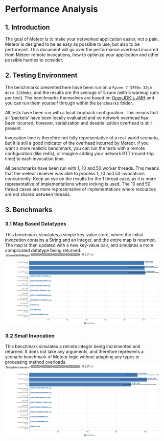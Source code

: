 # Performance Analysis
## 1. Introduction
 The goal of Meteor is to make your networked application easier, not a pain. Meteor is designed to be as easy as possible to use, but also to be performant.
 This document will go over the performance overhead incurred from Meteor remote invocations, how to optimize your application and other possible hurdles to consider.

## 2. Testing Environment
The benchmarks presented here have been run on a `Ryzen 7 3700x 32gb ddr4 3200mhz`, and the results are the average of 5 runs (with 5 warmup runs per test). The benchmarks themselves are based on [OpenJDK's JMH](https://github.com/openjdk/jmh) and you can run them yourself through within the `benchmarks` folder.

All tests have been run with a local loopback configuration. This means that all 'packets' have been locally evaluated and no network overhead has been incurred, however, serialization and deserialization overhead is still present.

Invocation time is therefore not fully representative of a real-world scenario, but it is still a good indicator of the overhead incurred by Meteor.
If you want a more realistic benchmark, you can run the tests with a remote configuration (like redis), or imagine adding your network RTT (round-trip time) to each invocation time.

All benchmarks have been run with 1, 10 and 50 worker threads. This means that the meteor receiver was able to process 1, 10 and 50 invocations concurrently.
Keep an eye on the results for the 1 thread case, as it is more representative of implementations where locking is used. The 10 and 50 thread cases are more representative of implementations where resources are not shared between threads.

## 3. Benchmarks
### 3.1 Map Based Datatypes
This benchmark simulates a simple key-value store, where the initial invocation contains a String and an Integer, and the entire map is returned.
The map is then updated with a new key-value pair, and simulates a more complicated datatype being returned.
![Map Benchmark](.github/assets/map-benchmark.png)

### 3.2 Small Invocation
This benchmark simulates a remote integer being incremented and returned. It does not take any arguments, and therefore represents a scenario benchmark of Meteor logic without adapting any types or processing method overloads.
![Small Invocation Benchmark](.github/assets/increment-benchmark.png)